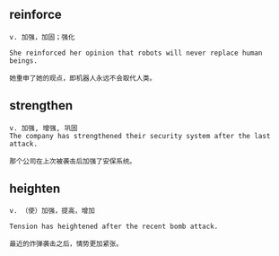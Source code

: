 ## reinforce
```
v. 加强，加固；强化

She reinforced her opinion that robots will never replace human beings.

她重申了她的观点，即机器人永远不会取代人类。
```

## strengthen
```
v. 加强, 增强, 巩固
The company has strengthened their security system after the last attack.

那个公司在上次被袭击后加强了安保系统。
```
## heighten
```
v. （使）加强，提高，增加

Tension has heightened after the recent bomb attack.

最近的炸弹袭击之后，情势更加紧张。
```